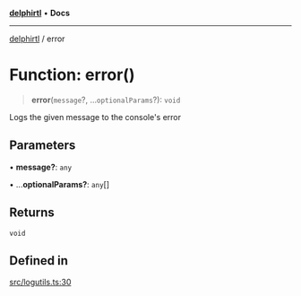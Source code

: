 [**delphirtl**](../README.md) • **Docs**

***

[delphirtl](../globals.md) / error

# Function: error()

> **error**(`message`?, ...`optionalParams`?): `void`

Logs the given message to the console's error

## Parameters

• **message?**: `any`

• ...**optionalParams?**: `any`[]

## Returns

`void`

## Defined in

[src/logutils.ts:30](https://github.com/chuacw/delphirtl/blob/99d8c44e63124381b30b888cd4b51a7f5a9f03a2/src/logutils.ts#L30)
